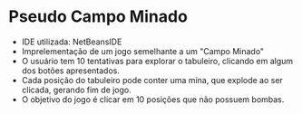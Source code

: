 # Pseudo Campo Minado

- IDE utilizada: NetBeansIDE
- Imprelementação de um jogo semelhante a um "Campo Minado"
- O usuário tem 10 tentativas para explorar o tabuleiro, clicando em algum dos botões apresentados.
- Cada posição do tabuleiro pode conter uma mina, que explode ao ser clicada, gerando fim de jogo.
- O objetivo  do jogo é clicar em 10 posições que não possuem bombas.
